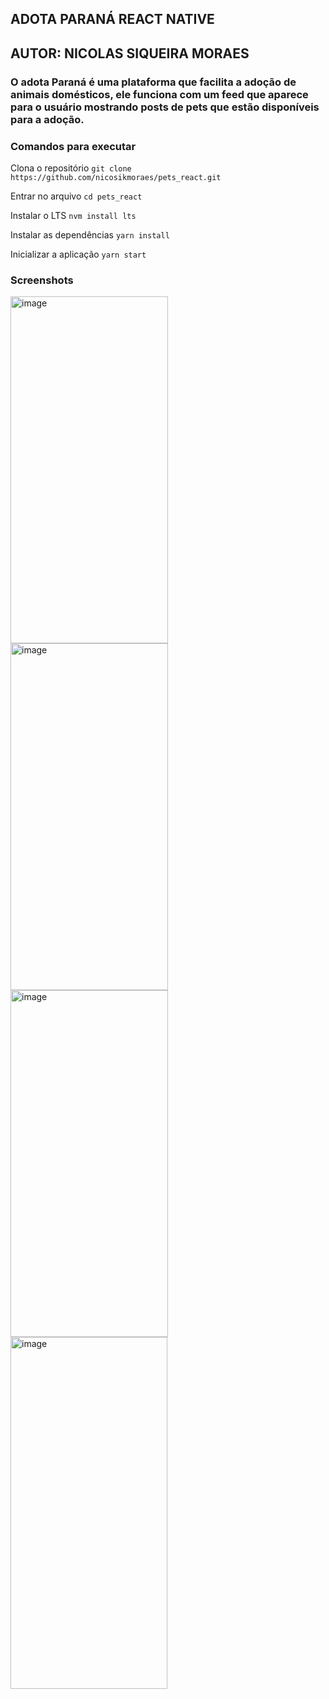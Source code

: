 ## ADOTA PARANÁ REACT NATIVE

## AUTOR: NICOLAS SIQUEIRA MORAES

### O adota Paraná é uma plataforma que facilita a adoção de animais domésticos, ele funciona com um feed que aparece para o usuário mostrando posts de pets que estão disponíveis para a adoção.


### Comandos para executar

Clona o repositório `git clone https://github.com/nicosikmoraes/pets_react.git`

Entrar no arquivo `cd pets_react`

Instalar o LTS `nvm install lts`

Instalar as dependências `yarn install`

Inicializar a aplicação `yarn start`


### Screenshots
<img width="252" height="555" alt="image" src="https://github.com/user-attachments/assets/b1041f2a-eecc-47cd-913b-31d57b5efc1c" />
<img width="252" height="555" alt="image" src="https://github.com/user-attachments/assets/e5e4ca47-ef31-47d5-9ad8-25d5c9a31615" />
<img width="252" height="555" alt="image" src="https://github.com/user-attachments/assets/b9e6eced-95cb-4c82-af27-344b1e2e14d6" />
<img width="251" height="563" alt="image" src="https://github.com/user-attachments/assets/74df4ed1-f3b3-44b5-95c0-a7e85e1fb1c3" />


